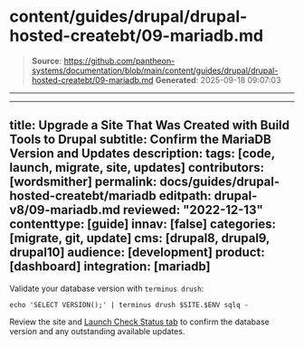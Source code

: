 # content/guides/drupal/drupal-hosted-createbt/09-mariadb.md

> **Source**: https://github.com/pantheon-systems/documentation/blob/main/content/guides/drupal/drupal-hosted-createbt/09-mariadb.md
> **Generated**: 2025-09-18 09:07:03

---

---
title: Upgrade a Site That Was Created with Build Tools to Drupal
subtitle: Confirm the MariaDB Version and Updates
description: 
tags: [code, launch, migrate, site, updates]
contributors: [wordsmither]
permalink: docs/guides/drupal-hosted-createbt/mariadb
editpath: drupal-v8/09-mariadb.md
reviewed: "2022-12-13"
contenttype: [guide]
innav: [false]
categories: [migrate, git, update]
cms: [drupal8, drupal9, drupal10]
audience: [development]
product: [dashboard]
integration: [mariadb]
---

Validate your database version with `terminus drush`:

```bash{promptUser: user}
echo 'SELECT VERSION();' | terminus drush $SITE.$ENV sqlq -
```

Review the site and [Launch Check Status tab](/drupal-launch-check) to confirm the database version and any outstanding available updates.
